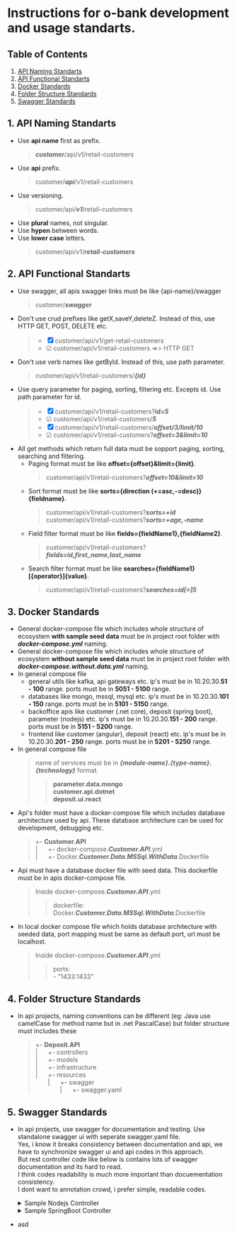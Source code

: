 # Instructions for **o-bank** development and usage standarts.

## Table of Contents
1. [API Naming Standarts](#api-naming)
2. [API Functional Standarts](#api-functional)
3. [Docker Standards](#docker)   
4. [Folder Structure Standards](#folder)   
5. [Swagger Standards](#swagger)  


<a name="api-naming"></a>

## 1. API Naming Standarts 
   * Use **api name** first as prefix.
       > **_customer_**/api/v1/retail-customers
   * Use **api** prefix.
       > customer/**_api_**/v1/retail-customers
   * Use versioning. 
       > customer/api/**_v1_**/retail-customers
   * Use **plural** names, not singular.
   * Use **hypen** between words.
   * Use **lower case** letters.
       > customer/api/v1/**_retail-customers_**

<a name="api-functional"></a>

## 2. API Functional Standarts 
   * Use swagger, all apis swagger links must be like {api-name}/swagger
       > customer/**_swagger_**
   * Don't use crud prefixes like getX,saveY,deleteZ. Instead of this, use HTTP GET, POST, DELETE etc.
       > - &#x2612; customer/api/v1/get-retail-customers
       > - &#x2611; customer/api/v1/retail-customers =>>  HTTP GET
   * Don't use verb names like getById. Instead of this, use path parameter.
       > customer/api/v1/retail-customers/**_{id}_**
   * Use query parameter for paging, sorting, filtering etc. Excepts id. Use path parameter for id.  
       > - &#x2612; customer/api/v1/retail-customers?**_id=5_**
       > - &#x2611; customer/api/v1/retail-customers/**_5_**
       > - &#x2612; customer/api/v1/retail-customers/**_offset/3/limit/10_**
       > - &#x2611; customer/api/v1/retail-customers?**_offset=3&limit=10_**  
   * All get methods which return full data must be sopport paging, sorting, searching and filtering.
       * Paging format must be like **offset={offset}&limit={limit}**.
           > customer/api/v1/retail-customers?**_offset=10&limit=10_**
       * Sort format must be like **sorts={direction (+=asc,-=desc)}{fieldname}**.
           > customer/api/v1/retail-customers?**_sorts=+id_**  
           > customer/api/v1/retail-customers?**_sorts=+age,-name_**           
       * Field filter format must be like **fields={fieldName1},{fieldName2}**.
           > customer/api/v1/retail-customers?**_fields=id,first_name,last_name_**
       * Search filter format must be like **searches={fieldName1}[{operator}]{value}**.
           > customer/api/v1/retail-customers?**_searches=id[=]5_**

<a name="docker"></a>

## 3. Docker Standards 
   * General docker-compose file which includes whole structure of ecosystem **with sample seed data** must be in project root folder with **_docker-compose.yml_** naming.
   * General docker-compose file which includes whole structure of ecosystem **without sample seed data** must be in project root folder with **_docker-compose.without.data.yml_** naming.
   * In general compose file
       * general utils like kafka, api gateways etc. ip's must be in 10.20.30.**51 - 100** range. ports must be in **5051 - 5100** range.  
       * databases like mongo, mssql, mysql etc. ip's must be in 10.20.30.**101 - 150** range. ports must be in **5101 - 5150** range.  
       * backoffice apis like customer (.net core), deposit (spring boot), parameter (nodejs) etc. ip's must be in 10.20.30.**151 - 200** range. ports must be in **5151 - 5200** range.  
       * frontend like customer (angular), deposit (react) etc. ip's must be in 10.20.30.**201 - 250** range. ports must be in **5201 - 5250** range.  
   * In general compose file
       > name of services must be in **_{module-name}.{type-name}.{technology}_** format.
       > > **parameter.data.mongo**  
       > > **customer.api.dotnet**  
       > > **deposit.ui.react**  
   * Api's folder must have a docker-compose file which includes database architecture used by api.
   These database architecture can be used for development, debugging etc.
       > +- **Customer.API**  
       > |&nbsp;&nbsp;&nbsp;&nbsp;&nbsp;&nbsp;+- docker-compose.**_Customer.API_**.yml  
       > |&nbsp;&nbsp;&nbsp;&nbsp;&nbsp;&nbsp;+- Docker.**_Customer.Data.MSSql.WithData_**.Dockerfile
   * Api must have a database docker file with seed data. This dockerfile must be in apis docker-compose file.
       > Inside docker-compose.**_Customer.API_**.yml  
       > > dockerfile: Docker.**_Customer.Data.MSSql.WithData_**.Dockerfile  
   * In local docker compose file which holds database architecture with seeded data, port mapping must be same as default port, url must be localhost. 
       > Inside docker-compose.**_Customer.API_**.yml   
       > > ports:  
       > > \- "1433:1433"

<a name="folder"></a>

## 4. Folder Structure Standards 
   * In api projects, naming conventions can be different (eg: Java use camelCase for method name but in .net PascalCase) but folder structure must includes these
       > +- **Deposit.API**  
       > |&nbsp;&nbsp;&nbsp;&nbsp;&nbsp;&nbsp;+- controllers  
       > |&nbsp;&nbsp;&nbsp;&nbsp;&nbsp;&nbsp;+- models  
       > |&nbsp;&nbsp;&nbsp;&nbsp;&nbsp;&nbsp;+- infrastructure  
       > |&nbsp;&nbsp;&nbsp;&nbsp;&nbsp;&nbsp;+- resources  
       > &nbsp;&nbsp;&nbsp;&nbsp;&nbsp;&nbsp;&nbsp;|&nbsp;&nbsp;&nbsp;&nbsp;&nbsp;&nbsp;+- swagger  
       > &nbsp;&nbsp;&nbsp;&nbsp;&nbsp;&nbsp;&nbsp;&nbsp;&nbsp;&nbsp;&nbsp;&nbsp;&nbsp;&nbsp;|&nbsp;&nbsp;&nbsp;&nbsp;&nbsp;&nbsp;+- swagger.yaml 

<a name="swagger"></a>

## 5. Swagger Standards 
   * In api projects, use swagger for documentation and testing. Use standalone swagger ui with seperate swagger.yaml file.
   <br>Yes, i know it breaks consistency between documentation and api, we have to synchronize swagger ui and api codes in this approach.
   <br>But rest controller code like below is contains lots of swagger documentation and its hard to read.
   <br>I think codes readability is much more important than docuementation consistency.
   <br>I dont want to annotation crowd, i prefer simple, readable codes.
      <details>
       <summary>Sample Nodejs Controller</summary>  

           **
           * @swagger
           * tags:
           *   - name: country
           *     description: country parameter service
           *
           
           **
           * @swagger
           * definition:
           *   country:
           *     properties:
           *       flag:
           *         type: string
           *       name:
           *         type: string
           *       alpha2Code:
           *         type: integer
           *       alpha3Code:
           *         type: string
           *       capital:
           *         type: string
           *       region:
           *         type: string
           *       subregion:
           *         type: integer
           *       demonym:
           *         type: string
           *       nativeName:
           *         type: string
           *       numericCode:
           *         type: string
           */
           
           **
           * @swagger
           * /country:
           *  get:
           *    summary: gets countries
           *    description: Gets country list. Optionaly can use with paging
           *    tags:
           *      - country
           *    parameters:
           *      - in: query
           *        name: pageIndex
           *        type: integer
           *        required: false
           *      - in: query
           *        name: pageSize
           *        type: integer
           *        required: false
           *    produces:
           *      - application/json
           *    responses:
           *      200:
           *        description: An array of countries
           *        schema:
           *          $ref: '#/definitions/country'
           */

           //Controller code is only this!!!
           router.get('/', (req, res, next) => {
             const country = new Country({
               ...req.body
             });
           
             country.save().then(createdCountry => {
               res.status(201).json({
                 message: 'Post added successfully',
                 post: createdCountry
               });
             });
           
             cacheManager.clearCache(cacheName);
           };
      </details>
      <details>
       <summary>Sample SpringBoot Controller</summary>  

            import io.swagger.annotations.Api;
            import io.swagger.annotations.ApiOperation;
            import io.swagger.annotations.ApiParam;
            import io.swagger.annotations.ApiResponse;
            import io.swagger.annotations.ApiResponses;

            @RestController
            @RequestMapping("deposit/api/v1/withdraw-deposit-accounts")
            @Api(value = "Withdraw Deposit Account Controller", description     =       "Withdraw Deposit Account Operations.")
            public class WithdrawDepositAccountController {
            
                @Autowired
                WithdrawDepositAccountService service;

                @RequestMapping(value = "", method = RequestMethod.GET,     produces =      "application/json")
                @ApiOperation(value = "View a list of available withdraw    deposit        accounts.
                For paging send 'offset' and 'limit' othervise returns full     data.       For sorting
                send 'sort' ")
                @ApiResponses(value = {
                @ApiResponse(code = 200, message = "Successfully retrieved  list",
                responseContainer = "List", response =  WithdrawDepositAccount.class),
                @ApiResponse(code = 404, message = "The resource you were   trying to         reach is
                not found") })
                public String get(@RequestParam("offset") Integer offset,          @RequestParam("limit") Integer limit,
                        @RequestParam("sorts") String sorts, @RequestParam  ("fields")        String fields,
                        @RequestParam("searches") String searches) throws          JsonProcessingException {
                        
                    return service.get(offset, limit, sorts, fields,    searches);
                }

                @ApiOperation(value = "Add new withdraw deposit account")
                @RequestMapping(value = "", method = RequestMethod.POST,    produces =         "application/json")
                public void add(@RequestBody WithdrawDepositAccount account)    {
                    //Controller code is only this!!!
                    service.add(account);
                }
            } 
      </details>
   * asd 
